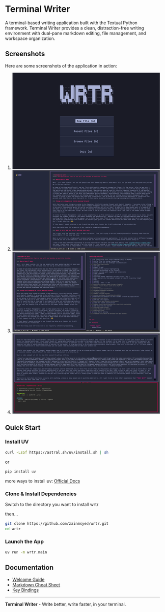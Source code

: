 # Terminal Writer

A terminal-based writing application built with the Textual Python framework. Terminal Writer provides a clean, distraction-free writing environment with dual-pane markdown editing, file management, and workspace organization.

## Screenshots

Here are some screenshots of the application in action:

1. ![Screenshot From 2025-08-18 15-37-25](screenshots/Screenshot%20From%202025-08-18%2015-37-25.png)
2. ![Screenshot From 2025-08-18 17-58-45](screenshots/Screenshot%20From%202025-08-18%2017-58-45.png)
3. ![Screenshot From 2025-08-18 18-01-23](screenshots/Screenshot%20From%202025-08-18%2018-01-23.png)
4. ![Screenshot From 2025-08-18 18-03-48](screenshots/Screenshot%20From%202025-08-18%2018-03-48.png)

## Quick Start

### Install UV

```bash
curl -LsSf https://astral.sh/uv/install.sh | sh
```

or  

```bash
pip install uv
```

more ways to install uv: [Official Docs](https://docs.astral.sh/uv/getting-started/installation/)

### Clone & Install Dependencies

Switch to the directory you want to install wrtr

then...

```bash
git clone https://github.com/zainmsyed/wrtr.git
cd wrtr
```

### Launch the App

```bash
uv run -m wrtr.main
```

## Documentation

- [Welcome Guide](docs/1.%20Welcome.md)
- [Markdown Cheat Sheet](docs/2.%20Key_Binding_Cheat_Sheet.md)
- [Key Bindings](docs/3.%20Markdown_Cheat_Sheet.md)

---

**Terminal Writer** - Write better, write faster, in your terminal.
